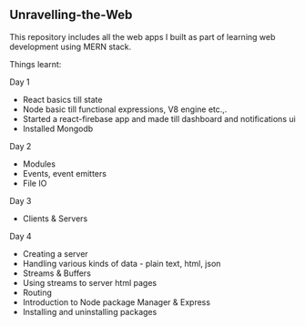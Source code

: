 ## Unravelling-the-Web

This repository includes all the web apps I built as part of learning web development using MERN stack.

Things learnt:

Day 1

- React basics till state
- Node basic till functional expressions, V8 engine etc.,.
- Started a react-firebase app and made till dashboard and notifications ui
- Installed Mongodb

Day 2

- Modules
- Events, event emitters
- File IO

Day 3

- Clients & Servers

Day 4

- Creating a server
- Handling various kinds of data - plain text, html, json
- Streams & Buffers
- Using streams to server html pages
- Routing
- Introduction to Node package Manager & Express
- Installing and uninstalling packages
<!--
### References

- [HTML Basics](https://www.youtube.com/playlist?list=PL4cUxeGkcC9ibZ2TSBaGGNrgh4ZgYE6Cc)
-->
